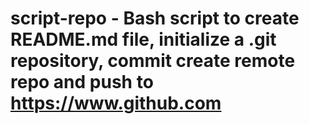 # script-repo - Bash script to create README.md file, initialize a .git repository, commit create remote repo and push to https://www.github.com
